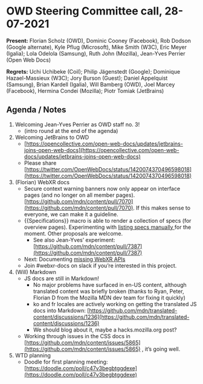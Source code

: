 # OWD Steering Committee call, 28-07-2021

**Present:** Florian Scholz (OWD), Dominic Cooney (Facebook), Rob Dodson (Google alternate), Kyle Pflug (Microsoft), Mike Smith (W3C), Eric Meyer (Igalia); Lola Odelola (Samsung), Ruth John (Mozilla), Jean-Yves Perrier (Open Web Docs)

**Regrets:** Uchi Uchibeke (Coil); Philip Jägenstedt (Google); Dominique Hazael-Massieux (W3C); Jory Burson (Guest); Daniel Appelquist (Samsung), Brian Kardell (Igalia), Will Bamberg (OWD), Joel Marcey (Facebook), Hermina Condei (Mozilla);  Piotr Tomiak (JetBrains)

## Agenda / Notes

1. Welcoming Jean-Yves Perrier as OWD staff no. 3!
    - (intro round at the end of the agenda)
2. Welcoming JetBrains to OWD
    - [https://opencollective.com/open-web-docs/updates/jetbrains-joins-open-web-docs](https://opencollective.com/open-web-docs/updates/jetbrains-joins-open-web-docs) 
    - Please share [https://twitter.com/OpenWebDocs/status/1420074370496598018](https://twitter.com/OpenWebDocs/status/1420074370496598018) 
3. (Florian) WebXR docs
    - Secure context warning banners now only appear on interface pages (and no longer on all member pages). [https://github.com/mdn/content/pull/7070](https://github.com/mdn/content/pull/7070). If this makes sense to everyone, we can make it a guideline.
    - {{Specifications}} macro is able to render a collection of specs (for overview pages). Experimenting with [listing specs manually ](https://pr7338.content.dev.mdn.mozit.cloud/en-US/docs/Web/API/WebXR_Device_API#specifications)for the moment. Other proposals are welcome.
        - See also Jean-Yves’ experiment: [https://github.com/mdn/content/pull/7387](https://github.com/mdn/content/pull/7387) 
    - Next: Documenting [missing WebXR APIs](https://github.com/openwebdocs/project/issues/35#issuecomment-884700236)
    - Join #webxr-docs on slack if you’re interested in this project.
4. (Will) Markdown
    - JS docs are still in Markdown!
        - No major problems have surfaced in en-US content, although translated content was briefly broken (thanks to Ryan, Peter, Florian D from the Mozilla MDN dev team for fixing it quickly)
        - ko and fr locales are actively working on getting the translated JS docs into Markdown: [https://github.com/mdn/translated-content/discussions/1236](https://github.com/mdn/translated-content/discussions/1236)
        - We should blog about it, maybe a hacks.mozilla.org post?
    - Working through issues in the CSS docs in [https://github.com/mdn/content/issues/5865](https://github.com/mdn/content/issues/5865)  , it’s going well.
5. WTD planning
    - Doodle for first planning meeting: [https://doodle.com/poll/c47v3begbtggdexe](https://doodle.com/poll/c47v3begbtggdexe) 